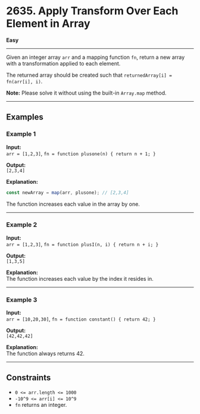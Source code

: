 # 2635. Apply Transform Over Each Element in Array

**Easy**

---

Given an integer array `arr` and a mapping function `fn`, return a new array with a transformation applied to each element.

The returned array should be created such that `returnedArray[i] = fn(arr[i], i)`.

**Note:** Please solve it without using the built-in `Array.map` method.

---

## Examples

### Example 1

**Input:**  
`arr = [1,2,3]`, `fn = function plusone(n) { return n + 1; }`

**Output:**  
`[2,3,4]`

**Explanation:**  
```js
const newArray = map(arr, plusone); // [2,3,4]
```
The function increases each value in the array by one.

---

### Example 2

**Input:**  
`arr = [1,2,3]`, `fn = function plusI(n, i) { return n + i; }`

**Output:**  
`[1,3,5]`

**Explanation:**  
The function increases each value by the index it resides in.

---

### Example 3

**Input:**  
`arr = [10,20,30]`, `fn = function constant() { return 42; }`

**Output:**  
`[42,42,42]`

**Explanation:**  
The function always returns 42.

---

## Constraints

- `0 <= arr.length <= 1000`
- `-10^9 <= arr[i] <= 10^9`
- `fn` returns an integer.